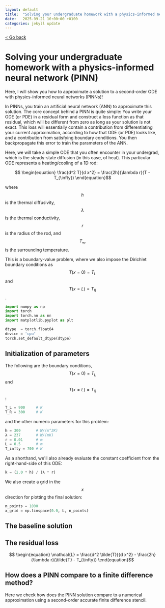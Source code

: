 ```yaml
---
layout: default
title:  "Solving your undergraduate homework with a physics-informed neural network (PINN)"
date:   2025-09-21 10:00:00 +0100
categories: jekyll update
---
```


<script type="text/javascript" async="" src="https://cdnjs.cloudflare.com/ajax/libs/mathjax/2.7.4/MathJax.js?config=TeX-MML-AM_CHTML">
</script>

<p>
   <a href="/kamilazdybal.github.io/#blog">
      < Go back
  </a>
</p>

# Solving your undergraduate homework with a physics-informed neural network (PINN)

Here, I will show you how to approximate a solution to a second-order ODE with physics-informed neural networks (PINNs)!

In PINNs, you train an artificial neural network (ANN) to approximate this solution. 
The core concept behind a PINN is quite simple: You write your ODE (or PDE) in a residual form and construct a loss
function as that residual, which will be different from zero as long as your solution is not exact. 
This loss will essentially contain a contribution from differentiating your current approximation, according to
how that ODE (or PDE) looks like, and a contribution from satisfying boundary conditions.
You then backpropagate this error to train the parameters of the ANN.

Here, we will take a simple ODE that you often encounter in your undergrad, which is the steady-state diffusion 
(in this case, of heat). This particular ODE represents a heating/cooling of a 1D rod:

<span class="math display">$$ \begin{equation}
\frac{d^2 T}{d x^2} = \frac{2h}{\lambda r}(T - T_{\infty})
\end{equation}$$</span>

where 
<span class="math display">$$ h $$</span> is the thermal diffusivity, 
<span class="math display">$$ \lambda $$</span> is the thermal conductivity,
<span class="math display">$$ r $$</span> is the radius of the rod, and
<span class="math display">$$ T_{\infty} $$</span> is the surrounding temperature.

This is a boundary-value problem, where we also impose the Dirichlet boundary conditions as
<span class="math display">$$ T(x=0) = T_L $$</span> and
<span class="math display">$$ T(x=L) = T_R $$</span>.

```python
import numpy as np
import torch
import torch.nn as nn
import matplotlib.pyplot as plt

dtype  = torch.float64
device = 'cpu'
torch.set_default_dtype(dtype)
```

## Initialization of parameters

The following are the boundary conditions, <span class="math display">$$ T(x=0) = T_L $$</span>
and <span class="math display">$$ T(x=L)=T_R  $$</span>:

```python
T_L = 900     # K
T_R = 300     # K
```

and the other numeric parameters for this problem:

```python
h = 300       # W/(m^2K)
λ = 237       # W/(mK)
r = 0.01      # m
L = 0.5       # m
T_infty = 700 # K
```

As a shorthand, we'll also already evaluate the constant coefficient from the right-hand-side of this ODE:

```python
k = (2.0 * h) / (λ * r)
```

We also create a grid in the <span class="math display">$$ x $$</span> direction for plotting the final solution:

```python
n_points = 1000
x_grid = np.linspace(0.0, L, n_points)
```

## The baseline solution







## The residual loss

<span class="math display">$$ \begin{equation}
\mathcal{L} = \frac{d^2 \tilde{T}}{d x^2} - \frac{2h}{\lambda r}(\tilde{T} - T_{\infty})
\end{equation}$$</span>





## How does a PINN compare to a finite difference method?

Here we check how does the PINN solution compare to a numerical approximation 
using a second-order accurate finite difference stencil.



